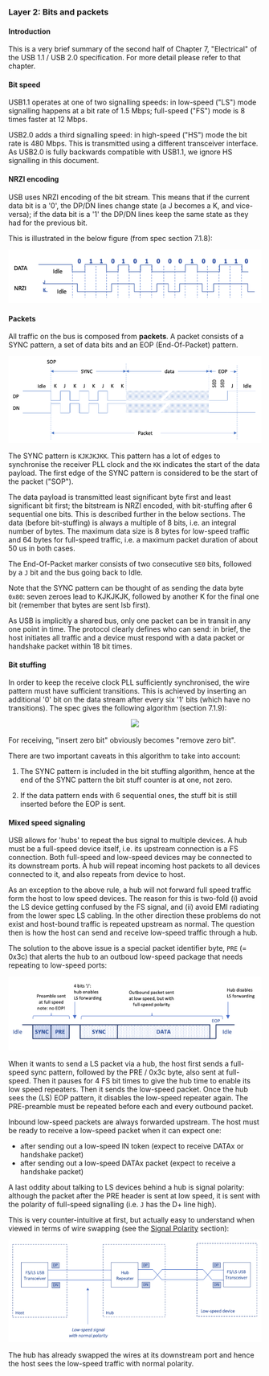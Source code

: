 ### Layer 2: Bits and packets

#### Introduction

This is a very brief summary of the second half of Chapter 7, "Electrical" of the USB 1.1 / USB 2.0 specification. For more detail please refer to that chapter.

#### Bit speed

USB1.1 operates at one of two signalling speeds: in low-speed ("LS") mode signalling happens at a bit rate of 1.5 Mbps; full-speed ("FS") mode is 8 times faster at 12 Mbps.

USB2.0 adds a third signalling speed: in high-speed ("HS") mode the bit rate is 480 Mbps. This is transmitted using a different transceiver interface. As USB2.0 is fully backwards compatible with USB1.1, we ignore HS signalling in this document.

#### NRZI encoding

USB uses NRZI encoding of the bit stream. This means that if the current data bit is a '0', the DP/DN lines change state (a J becomes a K, and vice-versa); if the data bit is a '1' the DP/DN lines keep the same state as they had for the previous bit.

This is illustrated in the below figure (from spec section 7.1.8):

![](img/nrzi.png)

#### Packets

All traffic on the bus is composed from **packets**. A packet consists of a SYNC pattern, a set of data bits and an EOP (End-Of-Packet) pattern.

![](img/packet.png)

The SYNC pattern is `KJKJKJKK`. This pattern has a lot of edges to synchronise the receiver PLL clock and the `KK` indicates the start of the data payload. The first edge of the SYNC pattern is considered to be the start of the packet ("SOP").

The data payload is transmitted least significant byte first and least significant bit first; the bitstream is NRZI encoded, with bit-stuffing after 6 sequential one bits. This is described further in the below sections. The data (before bit-stuffing) is always a multiple of 8 bits, i.e. an integral number of bytes. The maximum data size is 8 bytes for low-speed traffic and 64 bytes for full-speed traffic, i.e. a maximum packet duration of about 50 us in both cases.

The End-Of-Packet marker consists of two consecutive `SE0` bits, followed by a `J` bit and the bus going back to Idle.

Note that the SYNC pattern can be thought of as sending the data byte `0x80`: seven zeroes lead to KJKJKJK, followed by another K for the final one bit (remember that bytes are sent lsb first).

As USB is implicitly a shared bus, only one packet can be in transit in any one point in time. The protocol clearly defines who can send: in brief, the host initiates all traffic and a device must respond with a data packet or handshake packet within 18 bit times.

#### Bit stuffing

In order to keep the receive clock PLL sufficiently synchronised, the wire pattern must have sufficient transitions. This is achieved by inserting an additional '0' bit on the data stream after every six '1' bits (which have no transitions). The spec gives the following algorithm (section 7.1.9):

<p align="center"><img src="bitstuff.png"></p>

For receiving, "insert zero bit" obviously becomes "remove zero bit".

There are two important caveats in this algorithm to take into account:

1. The SYNC pattern is included in the bit stuffing algorithm, hence at the end of the SYNC pattern the bit stuff counter is at one, not zero.

2. If the data pattern ends with 6 sequential ones, the stuff bit is still inserted before the EOP is sent.


#### Mixed speed signaling

USB allows for 'hubs' to repeat the bus signal to multiple devices. A hub must be a full-speed device itself, i.e. its upstream connection is a FS connection. Both full-speed and low-speed devices may be connected to its downstream ports. A hub will repeat incoming host packets to all devices connected to it, and also repeats from device to host.

As an exception to the above rule, a hub will not forward full speed traffic form the host to low speed devices. The reason for this is two-fold (i) avoid the LS device getting confused by the FS signal, and (ii) avoid EMI radiating from the lower spec LS cabling. In the other direction these problems do not exist and host-bound traffic is repeated upstream as normal. The question then is how the host can send and receive low-speed traffic through a hub.


The solution to the above issue is a special packet identifier byte, `PRE` (= 0x3c) that alerts the hub to an outboud low-speed package that needs repeating to low-speed ports:

![](img/pre_mode.png)

When it wants to send a LS packet via a hub, the host first sends a full-speed sync pattern, followed by the PRE / 0x3c byte, also sent at full-speed. Then it pauses for 4 FS bit times to give the hub time to enable its low speed repeaters. Then it sends the low-speed packet. Once the hub sees the (LS) EOP pattern, it disables the low-speed repeater again. The PRE-preamble must be repeated before each and every outbound packet.

Inbound low-speed packets are always forwarded upstream. The host must be ready to receive a low-speed packet when it can expect one:

* after sending out a low-speed IN token (expect to receive DATAx or handshake packet)
* after sending out a low-speed DATAx packet (expect to receive a handshake packet)

A last oddity about talking to LS devices behind a hub is signal polarity: although the packet after the PRE header is sent at low speed, it is sent with the polarity of full-speed signalling (i.e. `J` has the D+ line high).

This is very counter-intuitive at first, but actually easy to understand when viewed in terms of wire swapping (see the [Signal Polarity](electrical.md) section):

![](img/pre_polarity.png)

The hub has already swapped the wires at its downstream port and hence the host sees the low-speed traffic with normal polarity.


